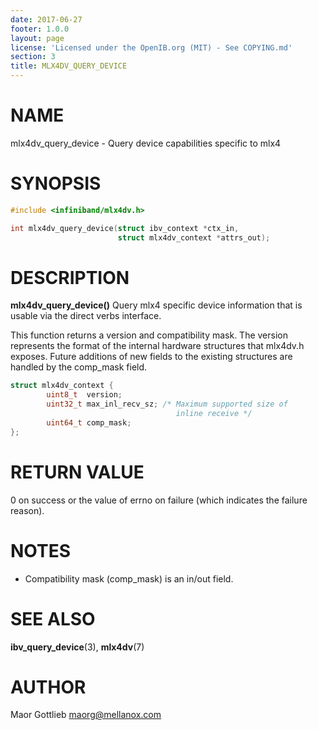```yaml
---
date: 2017-06-27
footer: 1.0.0
layout: page
license: 'Licensed under the OpenIB.org (MIT) - See COPYING.md'
section: 3
title: MLX4DV_QUERY_DEVICE
---
```


# NAME

mlx4dv_query_device - Query device capabilities specific to mlx4

# SYNOPSIS

```c
#include <infiniband/mlx4dv.h>

int mlx4dv_query_device(struct ibv_context *ctx_in,
                        struct mlx4dv_context *attrs_out);
```

# DESCRIPTION

**mlx4dv_query_device()** Query mlx4 specific device information that is
usable via the direct verbs interface.

This function returns a version and compatibility mask. The version represents
the format of the internal hardware structures that mlx4dv.h exposes. Future
additions of new fields to the existing structures are handled by the
comp_mask field.


```c
struct mlx4dv_context {
        uint8_t  version;
        uint32_t max_inl_recv_sz; /* Maximum supported size of
                                     inline receive */
        uint64_t comp_mask;
};
```


# RETURN VALUE

0 on success or the value of errno on failure (which indicates the failure
reason).

# NOTES

* Compatibility mask (comp_mask) is an in/out field.

# SEE ALSO

**ibv_query_device**(3),
**mlx4dv**(7)

# AUTHOR

Maor Gottlieb <maorg@mellanox.com>
